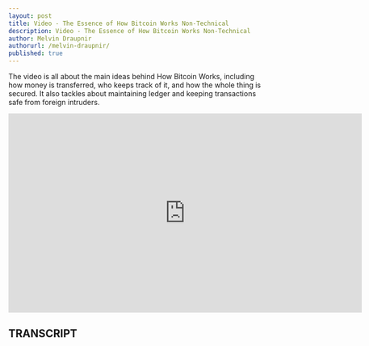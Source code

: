 ```yaml
---
layout: post
title: Video - The Essence of How Bitcoin Works Non-Technical
description: Video - The Essence of How Bitcoin Works Non-Technical
author: Melvin Draupnir
authorurl: /melvin-draupnir/
published: true
---
```


<p>The video is all about the main ideas behind How Bitcoin Works, including how money is transferred, who keeps track of it, and how the whole thing is secured. It also tackles about maintaining ledger and keeping transactions safe from foreign intruders. </p>

<center><iframe width="700" height="394" src="https://www.youtube.com/embed/t5JGQXCTe3c" frameborder="0" allowfullscreen></iframe></center>

<h2>TRANSCRIPT</h2>
